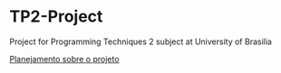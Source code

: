 # TP2-Project
Project for Programming Techniques 2 subject at University of Brasilia

[Planejamento sobre o projeto](https://docs.google.com/document/d/10HUqRHIczf13nlr4ijYXTXDBaNnA-Aqh2l7DUciJLNY/edit?usp=sharing)
